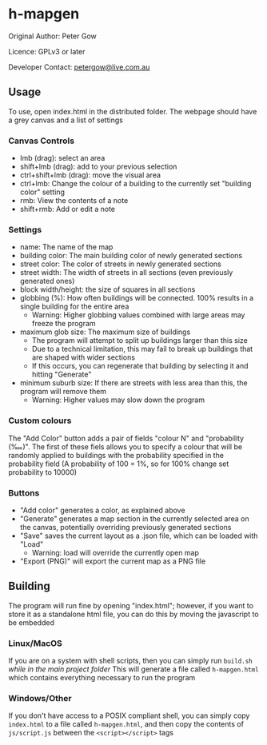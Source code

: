 # h-mapgen
Original Author: Peter Gow

Licence: GPLv3 or later

Developer Contact: petergow@live.com.au

## Usage
To use, open index.html in the distributed folder. The webpage should have a grey canvas and a list of settings

### Canvas Controls
* lmb (drag): select an area
* shift+lmb (drag): add to your previous selection
* ctrl+shift+lmb (drag): move the visual area
* ctrl+lmb: Change the colour of a building to the currently set "building color" setting
* rmb: View the contents of a note
* shift+rmb: Add or edit a note

### Settings
* name: The name of the map
* building color: The main building color of newly generated sections
* street color: The color of streets in newly generated sections
* street width: The width of streets in all sections (even previously generated ones)
* block width/height: the size of squares in all sections
* globbing (%): How often buildings will be connected. 100% results in a single building for the entire area
    * Warning: Higher globbing values combined with large areas may freeze the program
* maximum glob size: The maximum size of buildings
    * The program will attempt to split up buildings larger than this size
    * Due to a technical limitation, this may fail to break up buildings that are shaped with wider sections
    * If this occurs, you can regenerate that building by selecting it and hitting "Generate"
* minimum suburb size: If there are streets with less area than this, the program will remove them
    * Warning: Higher values may slow down the program

### Custom colours
The "Add Color" button adds a pair of fields "colour N" and "probability (‱)".
The first of these fiels allows you to specify a colour that will be randomly applied to buildings
with the probability specified in the probability field (A probability of 100 = 1%, 
so for 100% change set probability to 10000)

### Buttons
* "Add color" generates a color, as explained above
* "Generate" generates a map section in the currently selected area on the canvas, potentially overriding previously generated sections
* "Save" saves the current layout as a .json file, which can be loaded with "Load"
    * Warning: load will override the currently open map
* "Export (PNG)" will export the current map as a PNG file

## Building
The program will run fine by opening "index.html"; however, if you want to store it as a standalone html file, you can do this by moving the javascript to be embedded

### Linux/MacOS
If you are on a system with shell scripts, then you can simply run `build.sh` *while in the main project folder*
This will generate a file called `h-mapgen.html` which contains everything necessary to run the program

### Windows/Other
If you don't have access to a POSIX compliant shell, you can simply copy `index.html` to a file called `h-mapgen.html`, and then copy the contents of `js/script.js` between the `<script></script>` tags
